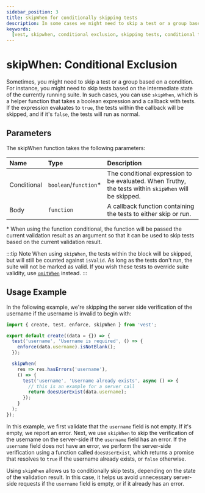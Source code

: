 ```yaml
---
sidebar_position: 3
title: skipWhen for conditionally skipping tests
description: In some cases we might need to skip a test or a group based on a condition, skipWhen is a helper function for this.
keywords:
  [vest, skipwhen, conditional exclusion, skipping tests, conditional tests]
---
```


# skipWhen: Conditional Exclusion

Sometimes, you might need to skip a test or a group based on a condition. For instance, you might need to skip tests based on the intermediate state of the currently running suite. In such cases, you can use `skipWhen`, which is a helper function that takes a boolean expression and a callback with tests. If the expression evaluates to `true`, the tests within the callback will be skipped, and if it's `false`, the tests will run as normal.

## Parameters

The skipWhen function takes the following parameters:

| Name        | Type                   | Description                                                                                           |
| :---------- | :--------------------- | :---------------------------------------------------------------------------------------------------- |
| Conditional | `boolean`/`function`\* | The conditional expression to be evaluated. When Truthy, the tests within `skipWhen` will be skipped. |
| Body        | `function`             | A callback function containing the tests to either skip or run.                                       |

\* When using the function conditional, the function will be passed the current validation result as an argument so that it can be used to skip tests based on the current validation result.

:::tip Note
When using `skipWhen`, the tests within the block will be skipped, but will still be counted against `isValid`. As long as the tests don't run, the suite will not be marked as valid. If you wish these tests to override suite validity, use [`omitWhen`](./omitWhen) instead.
:::

## Usage Example

In the following example, we're skipping the server side verification of the username if the username is invalid to begin with:

```js
import { create, test, enforce, skipWhen } from 'vest';

export default create((data = {}) => {
  test('username', 'Username is required', () => {
    enforce(data.username).isNotBlank();
  });

  skipWhen(
    res => res.hasErrors('username'),
    () => {
      test('username', 'Username already exists', async () => {
        // this is an example for a server call
        return doesUserExist(data.username);
      });
    }
  );
});
```

In this example, we first validate that the `username` field is not empty. If it's empty, we report an error. Next, we use `skipWhen` to skip the verification of the username on the server-side if the `username` field has an error. If the `username` field does not have an error, we perform the server-side verification using a function called `doesUserExist`, which returns a promise that resolves to `true` if the username already exists, or `false` otherwise.

Using `skipWhen` allows us to conditionally skip tests, depending on the state of the validation result. In this case, it helps us avoid unnecessary server-side requests if the `username` field is empty, or if it already has an error.
